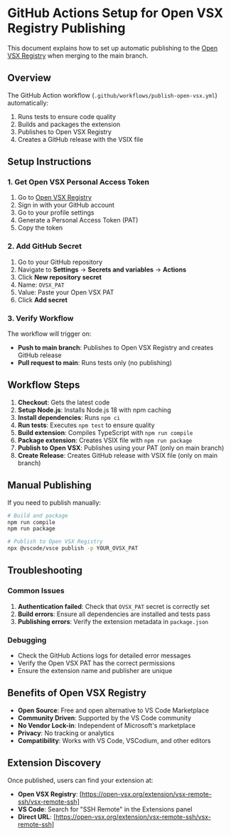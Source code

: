 # GitHub Actions Setup for Open VSX Registry Publishing

This document explains how to set up automatic publishing to the [Open VSX Registry](https://open-vsx.org/) when merging to the main branch.

## Overview

The GitHub Action workflow (`.github/workflows/publish-open-vsx.yml`) automatically:

1. Runs tests to ensure code quality
2. Builds and packages the extension
3. Publishes to Open VSX Registry
4. Creates a GitHub release with the VSIX file

## Setup Instructions

### 1. Get Open VSX Personal Access Token

1. Go to [Open VSX Registry](https://open-vsx.org/)
2. Sign in with your GitHub account
3. Go to your profile settings
4. Generate a Personal Access Token (PAT)
5. Copy the token

### 2. Add GitHub Secret

1. Go to your GitHub repository
2. Navigate to **Settings** → **Secrets and variables** → **Actions**
3. Click **New repository secret**
4. Name: `OVSX_PAT`
5. Value: Paste your Open VSX PAT
6. Click **Add secret**

### 3. Verify Workflow

The workflow will trigger on:

- **Push to main branch**: Publishes to Open VSX Registry and creates GitHub release
- **Pull request to main**: Runs tests only (no publishing)

## Workflow Steps

1. **Checkout**: Gets the latest code
2. **Setup Node.js**: Installs Node.js 18 with npm caching
3. **Install dependencies**: Runs `npm ci`
4. **Run tests**: Executes `npm test` to ensure quality
5. **Build extension**: Compiles TypeScript with `npm run compile`
6. **Package extension**: Creates VSIX file with `npm run package`
7. **Publish to Open VSX**: Publishes using your PAT (only on main branch)
8. **Create Release**: Creates GitHub release with VSIX file (only on main branch)

## Manual Publishing

If you need to publish manually:

```bash
# Build and package
npm run compile
npm run package

# Publish to Open VSX Registry
npx @vscode/vsce publish -p YOUR_OVSX_PAT
```

## Troubleshooting

### Common Issues

1. **Authentication failed**: Check that `OVSX_PAT` secret is correctly set
2. **Build errors**: Ensure all dependencies are installed and tests pass
3. **Publishing errors**: Verify the extension metadata in `package.json`

### Debugging

- Check the GitHub Actions logs for detailed error messages
- Verify the Open VSX PAT has the correct permissions
- Ensure the extension name and publisher are unique

## Benefits of Open VSX Registry

- **Open Source**: Free and open alternative to VS Code Marketplace
- **Community Driven**: Supported by the VS Code community
- **No Vendor Lock-in**: Independent of Microsoft's marketplace
- **Privacy**: No tracking or analytics
- **Compatibility**: Works with VS Code, VSCodium, and other editors

## Extension Discovery

Once published, users can find your extension at:

- **Open VSX Registry**: [https://open-vsx.org/extension/vsx-remote-ssh/vsx-remote-ssh]
- **VS Code**: Search for "SSH Remote" in the Extensions panel
- **Direct URL**: [https://open-vsx.org/extension/vsx-remote-ssh/vsx-remote-ssh]
